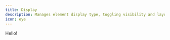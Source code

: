 ```yaml
---
title: Display
description: Manages element display type, toggling visibility and layout between block, inline, or none.
icon: eye
---
```


Hello!
